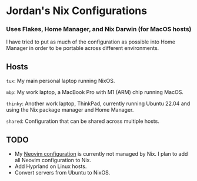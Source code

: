 # Jordan's Nix Configurations

### Uses Flakes, Home Manager, and Nix Darwin (for MacOS hosts)

I have tried to put as much of the configuration as possible into Home Manager in order to be portable across different environments.

## Hosts

`tux`: My main personal laptop running NixOS.

`mbp`: My work laptop, a MacBook Pro with M1 (ARM) chip running MacOS.

`thinky`: Another work laptop, ThinkPad, currently running Ubuntu 22.04 and using the Nix package manager and Home Manager.

`shared`: Configuration that can be shared across multiple hosts.

## TODO

- My [Neovim configuration](https://github.com/jordan-bravo/nvim) is currently not managed by Nix.  I plan to add all Neovim configuration to Nix.
- Add Hyprland on Linux hosts.
- Convert servers from Ubuntu to NixOS.
